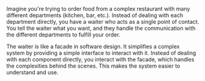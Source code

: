 Imagine you're trying to order food from a complex restaurant with many different departments (kitchen, bar, etc.). Instead of dealing with each department directly, you have a waiter who acts as a single point of contact. You tell the waiter what you want, and they handle the communication with the different departments to fulfill your order.

The waiter is like a facade in software design. It simplifies a complex system by providing a simple interface to interact with it. Instead of dealing with each component directly, you interact with the facade, which handles the complexities behind the scenes. This makes the system easier to understand and use.